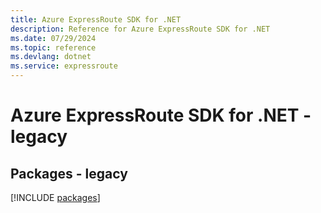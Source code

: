 ```yaml
---
title: Azure ExpressRoute SDK for .NET
description: Reference for Azure ExpressRoute SDK for .NET
ms.date: 07/29/2024
ms.topic: reference
ms.devlang: dotnet
ms.service: expressroute
---
```

# Azure ExpressRoute SDK for .NET - legacy
## Packages - legacy
[!INCLUDE [packages](expressroute-index.md)]